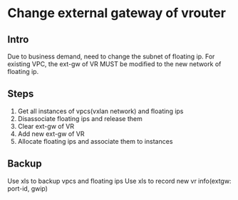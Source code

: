 # Change external gateway of vrouter

## Intro
Due to business demand, need to change the subnet of floating ip.
For existing VPC, the ext-gw of VR MUST be modified to the new network
of floating ip.

## Steps
1. Get all instances of vpcs(vxlan network) and floating ips
2. Disassociate floating ips and release them
3. Clear ext-gw of VR
4. Add new ext-gw of VR
5. Allocate floating ips and associate them to instances

## Backup
Use xls to backup vpcs and floating ips
Use xls to record new vr info(extgw: port-id, gwip)
